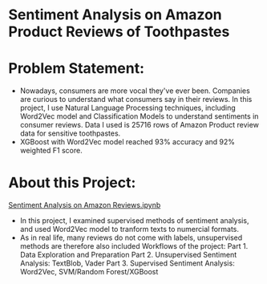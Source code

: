 # Sentiment Analysis on Amazon Product Reviews of Toothpastes

# Problem Statement:
- Nowadays, consumers are more vocal they've ever been. Companies are curious to understand what consumers say in their reviews. In this project, I use Natural Language Processing techniques, including Word2Vec model and Classification Models to understand sentiments in consumer reviews. Data I used is 25716 rows of Amazon Product review data for sensitive toothpastes. 
- XGBoost with Word2Vec model reached 93% accuracy and 92% weighted F1 score.

# About this Project: 
[Sentiment Analysis on Amazon Reviews.ipynb](https://github.com/yutinggong/sentimentAnalysisAmazonReviews/blob/master/Sentiment%20Analysis%20on%20Amazon%20Reviews.ipynb)
- In this project, I examined supervised methods of sentiment analysis, and used Word2Vec model to tranform texts to numercial formats.
- As in real life, many reviews do not come with labels, unsupervised methods are therefore also included
Workflows of the project:
Part 1. Data Exploration and Preparation
Part 2. Unsupervised Sentiment Analysis: TextBlob, Vader
Part 3. Supervised Sentiment Analysis: Word2Vec, SVM/Random Forest/XGBoost
